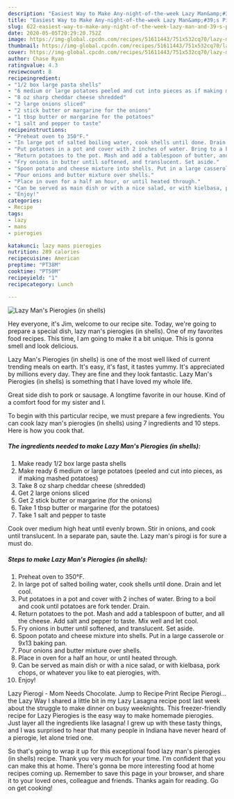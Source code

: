 ```yaml
---
description: "Easiest Way to Make Any-night-of-the-week Lazy Man&amp;#39;s Pierogies (in shells)"
title: "Easiest Way to Make Any-night-of-the-week Lazy Man&amp;#39;s Pierogies (in shells)"
slug: 622-easiest-way-to-make-any-night-of-the-week-lazy-man-and-39-s-pierogies-in-shells
date: 2020-05-05T20:29:20.752Z
image: https://img-global.cpcdn.com/recipes/51611443/751x532cq70/lazy-mans-pierogies-in-shells-recipe-main-photo.jpg
thumbnail: https://img-global.cpcdn.com/recipes/51611443/751x532cq70/lazy-mans-pierogies-in-shells-recipe-main-photo.jpg
cover: https://img-global.cpcdn.com/recipes/51611443/751x532cq70/lazy-mans-pierogies-in-shells-recipe-main-photo.jpg
author: Chase Ryan
ratingvalue: 4.3
reviewcount: 8
recipeingredient:
- "1/2 box large pasta shells"
- "6 medium or large potatoes peeled and cut into pieces as if making mashed potatoes"
- "8 oz sharp cheddar cheese shredded"
- "2 large onions sliced"
- "2 stick butter or margarine for the onions"
- "1 tbsp butter or margarine for the potatoes"
- "1 salt and pepper to taste"
recipeinstructions:
- "Preheat oven to 350°F."
- "In large pot of salted boiling water, cook shells until done. Drain and let cool."
- "Put potatoes in a pot and cover with 2 inches of water. Bring to a boil and cook until potatoes are fork tender. Drain."
- "Return potatoes to the pot. Mash and add a tablespoon of butter, and all the cheese. Add salt and pepper to taste. Mix well and let cool."
- "Fry onions in butter until softened, and translucent. Set aside."
- "Spoon potato and cheese mixture into shells. Put in a large casserole or 9x13 baking pan."
- "Pour onions and butter mixture over shells."
- "Place in oven for a half an hour, or until heated through."
- "Can be served as main dish or with a nice salad, or with kielbasa, pork chops, or whatever you like to eat pierogies, with."
- "Enjoy!"
categories:
- Recipe
tags:
- lazy
- mans
- pierogies

katakunci: lazy mans pierogies 
nutrition: 289 calories
recipecuisine: American
preptime: "PT38M"
cooktime: "PT50M"
recipeyield: "1"
recipecategory: Lunch

---
```



![Lazy Man&#39;s Pierogies (in shells)](https://img-global.cpcdn.com/recipes/51611443/751x532cq70/lazy-mans-pierogies-in-shells-recipe-main-photo.jpg)

Hey everyone, it's Jim, welcome to our recipe site. Today, we're going to prepare a special dish, lazy man&#39;s pierogies (in shells). One of my favorites food recipes. This time, I am going to make it a bit unique. This is gonna smell and look delicious.

Lazy Man&#39;s Pierogies (in shells) is one of the most well liked of current trending meals on earth. It's easy, it's fast, it tastes yummy. It's appreciated by millions every day. They are fine and they look fantastic. Lazy Man&#39;s Pierogies (in shells) is something that I have loved my whole life.

Great side dish to pork or sausage. A longtime favorite in our house. Kind of a comfort food for my sister and I.


To begin with this particular recipe, we must prepare a few ingredients. You can cook lazy man&#39;s pierogies (in shells) using 7 ingredients and 10 steps. Here is how you cook that.

<!--inarticleads1-->

##### The ingredients needed to make Lazy Man&#39;s Pierogies (in shells):

1. Make ready 1/2 box large pasta shells
1. Make ready 6 medium or large potatoes (peeled and cut into pieces, as if making mashed potatoes)
1. Take 8 oz sharp cheddar cheese (shredded)
1. Get 2 large onions sliced
1. Get 2 stick butter or margarine (for the onions)
1. Take 1 tbsp butter or margarine (for the potatoes)
1. Take 1 salt and pepper to taste


Cook over medium high heat until evenly brown. Stir in onions, and cook until translucent. In a separate pan, saute the. Lazy man&#39;s pirogi is for sure a must do. 

<!--inarticleads2-->

##### Steps to make Lazy Man&#39;s Pierogies (in shells):

1. Preheat oven to 350°F.
1. In large pot of salted boiling water, cook shells until done. Drain and let cool.
1. Put potatoes in a pot and cover with 2 inches of water. Bring to a boil and cook until potatoes are fork tender. Drain.
1. Return potatoes to the pot. Mash and add a tablespoon of butter, and all the cheese. Add salt and pepper to taste. Mix well and let cool.
1. Fry onions in butter until softened, and translucent. Set aside.
1. Spoon potato and cheese mixture into shells. Put in a large casserole or 9x13 baking pan.
1. Pour onions and butter mixture over shells.
1. Place in oven for a half an hour, or until heated through.
1. Can be served as main dish or with a nice salad, or with kielbasa, pork chops, or whatever you like to eat pierogies, with.
1. Enjoy!


Lazy Pierogi - Mom Needs Chocolate. Jump to Recipe·Print Recipe Pierogi… the Lazy Way I shared a little bit in my Lazy Lasagna recipe post last week about the struggle to make dinner on busy weeknights. This freezer-friendly recipe for Lazy Pierogies is the easy way to make homemade pierogies. Just layer all the ingredients like lasagna! I grew up with these tasty things, and I was surprised to hear that many people in Indiana have never heard of a pierogie, let alone tried one. 

So that's going to wrap it up for this exceptional food lazy man&#39;s pierogies (in shells) recipe. Thank you very much for your time. I'm confident that you can make this at home. There's gonna be more interesting food at home recipes coming up. Remember to save this page in your browser, and share it to your loved ones, colleague and friends. Thanks again for reading. Go on get cooking!
